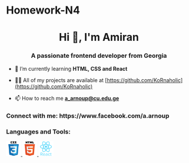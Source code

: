 # Homework-N4

<h1 align="center">Hi 👋, I'm Amiran</h1>
<h3 align="center">A passionate frontend developer from Georgia</h3>

- 🌱 I’m currently learning **HTML, CSS and React**

- 👨‍💻 All of my projects are available at [https://github.com/KoRnaholic](https://github.com/KoRnaholic)

- 📫 How to reach me **a_arnoup@cu.edu.ge**

<h3 align="left">Connect with me: https://www.facebook.com/a.arnoup</h3>
<p align="left">
</p>

<h3 align="left">Languages and Tools:</h3>
<p align="left"> <a href="https://www.w3schools.com/css/" target="_blank" rel="noreferrer"> <img src="https://raw.githubusercontent.com/devicons/devicon/master/icons/css3/css3-original-wordmark.svg" alt="css3" width="40" height="40"/> </a> <a href="https://www.w3.org/html/" target="_blank" rel="noreferrer"> <img src="https://raw.githubusercontent.com/devicons/devicon/master/icons/html5/html5-original-wordmark.svg" alt="html5" width="40" height="40"/> </a> <a href="https://reactjs.org/" target="_blank" rel="noreferrer"> <img src="https://raw.githubusercontent.com/devicons/devicon/master/icons/react/react-original-wordmark.svg" alt="react" width="40" height="40"/> </a> </p>